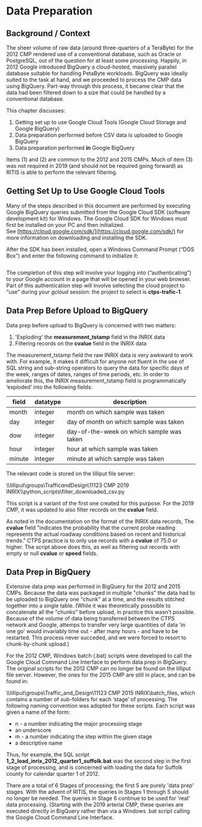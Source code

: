# Data Preparation

## Background / Context
The sheer volume of raw data (around three-quarters of a TeraByte) for the 2012 CMP rendered use of a conventional database, such as Oracle or PostgreSQL, 
out of the question for at least some processing.
Happily, in 2012 Google introduced BigQuery a cloud-hosted, massively parallel database suitable for handling PetaByte workloads. 
BigQuery was ideally suited to the task at hand, and we proceeded to process the CMP data using BigQuery. 
Part-way through this process, it became clear that the data had been filtered down to a size that could be handled by a conventional database.

This chapter discusses:
1. Getting set up to use Google Cloud Tools (Google Cloud Storage and Google BigQuery)
2. Data preparation performed before CSV data is uploaded to Google BigQuery
3. Data preparation performed __in__ Google BigQuery

Items \(1\) and \(2\) are common to the 2012 and 2015 CMPs.
Much of item \(3\) was not required in 2019 \(and should not be required going forward\) as RITIS is able to perform the relevant filtering.

## Getting Set Up to Use Google Cloud Tools
Many of the steps described in this document are performed by executing Google BigQuery queries submitted from the Google Cloud SDK (software development kit) for Windows. 
The Google Cloud SDK for Windows must first be installed on your PC and then initialized. 
See [https://cloud.google.com/sdk/](https://cloud.google.com/sdk/) for more information on downloading and installing the SDK.

After the SDK has been installed, open a Windows Command Prompt (“DOS Box”) and enter the following command to initialize it:
```gcloud init
```

The completion of this step will involve your logging into (“authenticating”) to your Google account in a page that will be opened in your web browser. 
Part of this authentication step will involve selecting the cloud project to “use” during your *gcloud* session: the project to select is __ctps-trafic-1__.

## Data Prep Before Upload to BigQuery
Data prep before upload to BigQuery is concerned with two matters:
1. 'Exploding' the __measurement\_tstamp__ field in the INRIX data
2. Filtering records on the __cvalue__ field in the INRIX data

The measurement\_tstamp field the raw INRIX data is very awkward to work with. 
For example, it makes it difficult for anyone not fluent in the use of SQL string and sub-string operators to query the data for specific days of the week, 
ranges of dates, ranges of time periods, etc. 
In order to ameliorate this, the INRIX measurement\_tstamp field is programmatically ‘exploded’ into the following fields:

| field | datatype | description |
| ------| -------- | ----------- |
| month | integer | month on which sample was taken |
| day | integer | day of month on which sample was taken |
| dow | integer | day-of-the-week on which sample was taken |
| hour | integer | hour at which sample was taken |
| minute | integer | minute at which sample was taken |

The relevant code is stored on the lilliput file server:

\\\\lilliput\\groups\\Traffic*and*Design\\11123 CMP 2019 INRIX\\\\python\_scripts\\filter\_downloaded\_csv.py 

This script is a variant of the first one created for this purpose.
For the 2019 CMP, it was updated to also filter records on the __cvalue__ field.

As noted in the documentation on the format of the INRIX data records,
The __cvalue__ field "indicates the probability that the current probe reading represents the actual roadway conditions based on recent and historical trends."
CTPS practice is to only use records with a __cvalue__ of 75.0 or higher.
The script above does this, as well as filtering out records with empty or null __cvalue__ or __speed__ fields.

## Data Prep in BigQuery
Extensive data prep was performed in BigQuery for the 2012 and 2015 CMPs.
Because the data was packaged in multiple "chunks" the data had to be uploaded to BigQuery 
one "chunk" at a time, and the results stitched together into a single table.
\(While it was theoretically posssible to concatenate all the "chunks" before upload,
in practice this wasn't possible. Because of the volume of data being transferred
between the CTPS network and Google, attemps to transfer very large quantities of
data 'in one go' would invariably time out - after many hours - and have to be restarted.
This process never succeded, and we were forced to resort to chunk-by-chunk upload.\)

For the 2012 CMP, Windows batch \(.bat\) scripts were developed to call the Google Cloud Command Line Interface
to perform data prep in BigQuery. The original scripts for the 2012 CMP can no longer be found on the lilliput
file server. However, the ones for the 2015 CMP are still in place, and can be found in:

\\\\lilliput\\groups\\Traffic\_and\_Design\\11123 CMP 2015 INRIX\\batch\_files, which contains a number of sub-folders for each ‘stage’ of processing. The following naming convention was adopted for these scripts. Each script was given a name of the form:

-   n - a number indicating the major processing stage
-   an underscore
-   m - a number indicating the step within the given stage
-   a descriptive name

Thus, for example, the SQL script **1\_2\_load\_inrix\_2012\_quarter1\_suffolk.bat** was the second step in the first stage of processing, 
and is concerned with loading the data for Suffolk county for calendar quarter 1 of 2012.

There are a total of 6 Stages of processing; the first 5 are purely 'data prep' stages.
With the advent of RITIS, the queries in Stages 1 through 5 should no longer be needed.
The queries in Stage 6 continue to be used for 'real' 
data processing. \(Starting with the 2019 arterial CMP, these queries are executed directly in BigQuery rather than via a Windows .bat script calling the 
Google Cloud Command Line Interface. 

